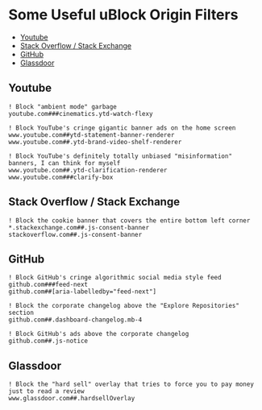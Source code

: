 # Some Useful uBlock Origin Filters

- [Youtube](#youtube)
- [Stack Overflow / Stack Exchange](#stack-overflow-stack-exchange)
- [GitHub](#github)
- [Glassdoor](#glassdoor)

## Youtube

```adblock
! Block "ambient mode" garbage
youtube.com###cinematics.ytd-watch-flexy

! Block YouTube's cringe gigantic banner ads on the home screen
www.youtube.com##ytd-statement-banner-renderer
www.youtube.com##.ytd-brand-video-shelf-renderer

! Block YouTube's definitely totally unbiased "misinformation" banners, I can think for myself
www.youtube.com##.ytd-clarification-renderer
www.youtube.com###clarify-box
```

## Stack Overflow / Stack Exchange

```adblock
! Block the cookie banner that covers the entire bottom left corner
*.stackexchange.com##.js-consent-banner
stackoverflow.com##.js-consent-banner
```

## GitHub

```adblock
! Block GitHub's cringe algorithmic social media style feed
github.com###feed-next
github.com##[aria-labelledby="feed-next"]

! Block the corporate changelog above the "Explore Repositories" section
github.com##.dashboard-changelog.mb-4

! Block GitHub's ads above the corporate changelog
github.com##.js-notice
```

## Glassdoor

```adblock
! Block the "hard sell" overlay that tries to force you to pay money just to read a review
www.glassdoor.com##.hardsellOverlay
```
